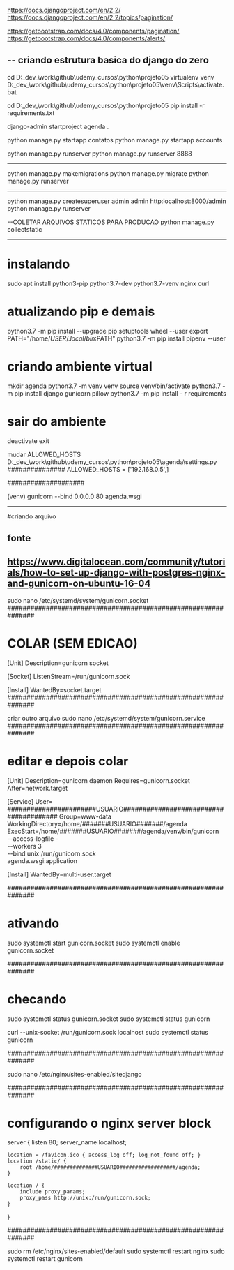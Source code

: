 https://docs.djangoproject.com/en/2.2/
https://docs.djangoproject.com/en/2.2/topics/pagination/

https://getbootstrap.com/docs/4.0/components/pagination/
https://getbootstrap.com/docs/4.0/components/alerts/


-- criando estrutura basica do django do zero
---
cd D:\_dev_\work\github\udemy_cursos\python\projeto05
virtualenv venv
D:\_dev_\work\github\udemy_cursos\python\projeto05\venv\Scripts\activate.bat

cd D:\_dev_\work\github\udemy_cursos\python\projeto05
pip install -r requirements.txt

django-admin startproject agenda .

python manage.py startapp contatos
python manage.py startapp accounts

python manage.py runserver
python manage.py runserver 8888



---
python manage.py makemigrations
python manage.py migrate
python manage.py runserver


---
python manage.py createsuperuser
admin 
admin
http:localhost:8000/admin
python manage.py runserver


--COLETAR ARQUIVOS STATICOS PARA PRODUCAO
python manage.py collectstatic


---------------------------------------
# instalando
sudo apt install python3-pip python3.7-dev python3.7-venv nginx curl

# atualizando pip e demais
python3.7 -m pip install --upgrade pip setuptools wheel --user
export PATH="/home/$USER/.local/bin:$PATH"
python3.7 -m pip install pipenv --user

# criando ambiente virtual
mkdir agenda
python3.7 -m venv venv
source venv/bin/activate
python3.7 -m pip install django gunicorn pillow
python3.7 -m pip install - r requirements

# sair do ambiente
deactivate
exit

mudar ALLOWED_HOSTS
D:\_dev_\work\github\udemy_cursos\python\projeto05\agenda\settings.py
###############
ALLOWED_HOSTS = ['192.168.0.5',]

####################

(venv) gunicorn --bind 0.0.0.0:80 agenda.wsgi


---------------------------------------
#criando arquivo

## fonte
## https://www.digitalocean.com/community/tutorials/how-to-set-up-django-with-postgres-nginx-and-gunicorn-on-ubuntu-16-04

sudo nano /etc/systemd/system/gunicorn.socket
###############################################################

# COLAR (SEM EDICAO)
[Unit]
Description=gunicorn socket

[Socket]
ListenStream=/run/gunicorn.sock

[Install]
WantedBy=socket.target
###############################################################

criar outro arquivo
sudo nano /etc/systemd/system/gunicorn.service
###############################################################

# editar e depois colar
[Unit]
Description=gunicorn daemon
Requires=gunicorn.socket
After=network.target

[Service]
User= #######################USUARIO#######################################
Group=www-data
WorkingDirectory=/home/#######USUARIO#######/agenda
ExecStart=/home/#######USUARIO#######/agenda/venv/bin/gunicorn \
         --access-logfile - \
         --workers 3 \
         --bind unix:/run/gunicorn.sock \
         agenda.wsgi:application

[Install]
WantedBy=multi-user.target
         
         
###############################################################

# ativando
sudo systemctl start  gunicorn.socket
sudo systemctl enable gunicorn.socket

###############################################################

# checando
sudo systemctl status gunicorn.socket
sudo systemctl status gunicorn         
         
curl --unix-socket /run/gunicorn.sock localhost
sudo systemctl status gunicorn

###############################################################

sudo nano /etc/nginx/sites-enabled/sitedjango

###############################################################

# configurando o nginx server block

server {
    listen 80;
    server_name localhost;
    
    location = /favicon.ico { access_log off; log_not_found off; }
    location /static/ {
        root /home/##############USUARIO##################/agenda;
    }
    
    location / {
        include proxy_params;
        proxy_pass http://unix:/run/gunicorn.sock;
    }
}

###############################################################

sudo rm /etc/nginx/sites-enabled/default
sudo systemctl restart nginx
sudo systemctl restart gunicorn
